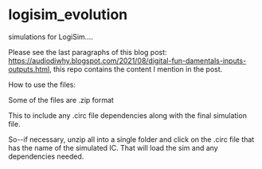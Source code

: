 # logisim_evolution
simulations for LogiSim....

Please see the last paragraphs of this blog post: https://audiodiwhy.blogspot.com/2021/08/digital-fun-damentals-inputs-outputs.html, this repo contains the content I mention in the post.

How to use the files:

Some of the files are .zip format
 
This to include any .circ file dependencies along with the final simulation file.

So--if necessary, unzip all into a single folder and click on the .circ file that has the name of the simulated IC. That will load the sim and any dependencies needed.
